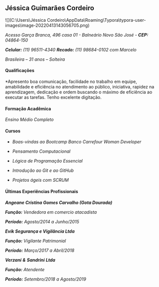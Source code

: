 ##                                Jéssica Guimarães Cordeiro

![](C:\Users\Jéssica Cordeiro\AppData\Roaming\Typora\typora-user-images\image-20220413143056705.png)



*Acesso Garça Branca, 496 casa 01 - Balneário Novo São José - **CEP:** 04864-150*

***Celular:** (11) 96511-4340   **Recado:** (11) 98684-0102 com Marcelo*

*Brasileira –* *31 anos – Solteira*

#### Qualificações

*Apresento boa comunicação, facilidade no trabalho em equipe, amabilidade e eficiência no atendimento ao público, iniciativa, rapidez na aprendizagem, dedicação e ordem buscando o máximo de eficiência ao executar as tarefas. Tenho excelente digitação.

#### Formação Acadêmica 

*Ensino Médio Completo*

#### Cursos

- *Boas-vindas ao Bootcamp Banco Carrefour Woman Developer*

- *Pensamento Computacional*

- *Lógica de Programação Essencial*

- *Introdução ao Git e ao GitHub*

- *Projetos ágeis com SCRUM*

  

#### Últimas Experiências Profissionais

***Angeane Cristina Gomes Carvalho (Gota Dourada)***

***Função:** Vendedora em comercio atacadista* 

***Período:** Agosto/2014 a Junho/2015*



***Evik Segurança e Vigilância Ltda***

***Função:** Vigilante Patrimonial*

***Período:** Março/2017 a Abril/2018*



***Verzani** **&** **Sandrini** **Ltda***

***Função:** Atendente*

***Período:** Setembro/2018 a Agosto/2019*



